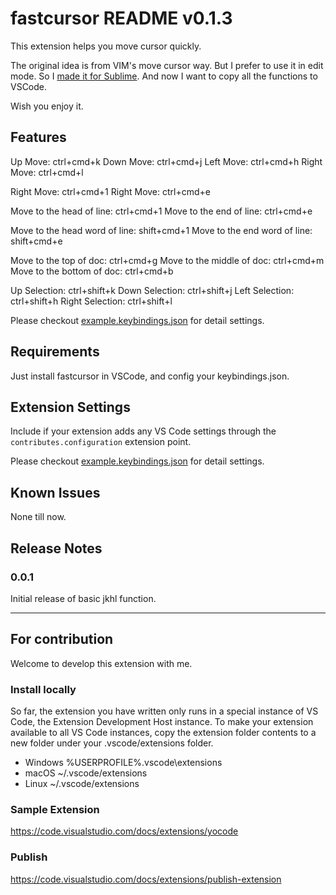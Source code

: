 # fastcursor README v0.1.3

This extension helps you move cursor quickly.

The original idea is from VIM's move cursor way.
But I prefer to use it in edit mode.
So I [made it for Sublime](https://github.com/zhaiduo/myConfig/tree/master/sublime).
And now I want to copy all the functions to VSCode.

Wish you enjoy it.


## Features

Up Move: ctrl+cmd+k
Down Move: ctrl+cmd+j
Left Move: ctrl+cmd+h
Right Move: ctrl+cmd+l

Right Move: ctrl+cmd+1
Right Move: ctrl+cmd+e

Move to the head of line: ctrl+cmd+1
Move to the end of line: ctrl+cmd+e

Move to the head word of line: shift+cmd+1
Move to the end word of line: shift+cmd+e

Move to the top of doc: ctrl+cmd+g
Move to the middle of doc: ctrl+cmd+m
Move to the bottom of doc: ctrl+cmd+b

Up Selection: ctrl+shift+k
Down Selection: ctrl+shift+j
Left Selection: ctrl+shift+h
Right Selection: ctrl+shift+l

Please checkout [example.keybindings.json](example.keybindings.json) for detail settings.

## Requirements

Just install fastcursor in VSCode, and config your keybindings.json.

## Extension Settings

Include if your extension adds any VS Code settings through the `contributes.configuration` extension point.

Please checkout [example.keybindings.json](example.keybindings.json) for detail settings.

## Known Issues

None till now.

## Release Notes

### 0.0.1

Initial release of basic jkhl function.

-----------------------------------------------------------------------------------------------------------

## For contribution
Welcome to develop this extension with me.

### Install locally
So far, the extension you have written only runs in a special instance of VS Code, the Extension Development Host instance. To make your extension available to all VS Code instances, copy the extension folder contents to a new folder under your .vscode/extensions folder.

* Windows %USERPROFILE%\.vscode\extensions
* macOS ~/.vscode/extensions
* Linux ~/.vscode/extensions

### Sample Extension
https://code.visualstudio.com/docs/extensions/yocode

### Publish
https://code.visualstudio.com/docs/extensions/publish-extension